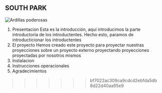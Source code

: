 ## SOUTH PARK

![Ardillas poderosas](https://images.alphacoders.com/590/590805.png)


1. Presentacion
    Esta es la introducción, aquí introducimos la parte introductoria de los introductentes. Hecho esto, paramos de introducticionar los introductentes
2. El proyecto
    Hemos creado este proyecto para proyectar nuestras proyecciones sobre un proyecto externo proyectando proyecciones proyectadas por nosotros mismos
3. Instalacion
4. Instrucciones operacionales
5. Agradecimientos

>>>>>>> bf7022ac309ca9cdcd2ebfda5db8d22d40aa95e9
